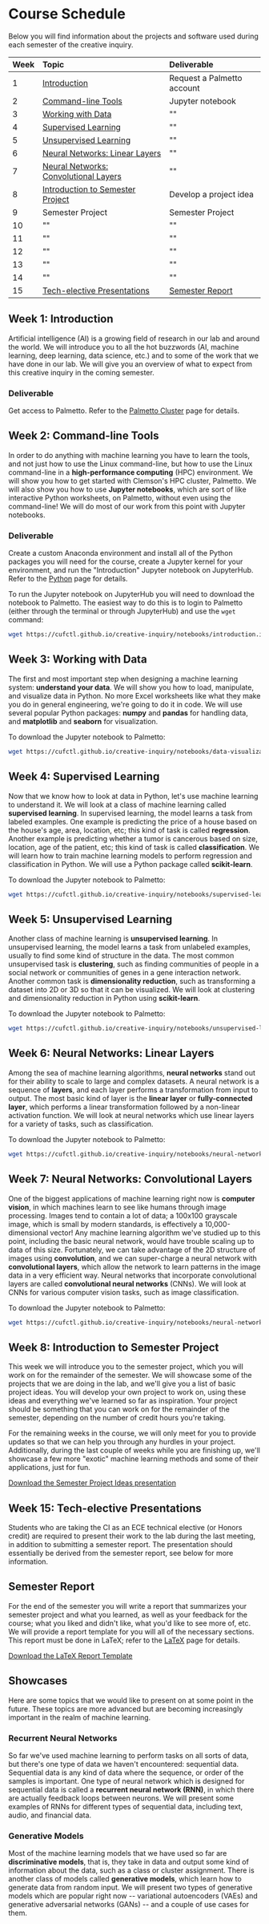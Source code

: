 # Course Schedule

Below you will find information about the projects and software used during each semester of the creative inquiry.

| Week | Topic                                                          | Deliverable                           |
|:-----|:---------------------------------------------------------------|:--------------------------------------|
| 1    | [Introduction](#intro)                                         | Request a Palmetto account            |
| 2    | [Command-line Tools](#command-line)                            | Jupyter notebook                      |
| 3    | [Working with Data](#data)                                     | ""                                    |
| 4    | [Supervised Learning](#supervised-learning)                    | ""                                    |
| 5    | [Unsupervised Learning](#unsupervised-learning)                | ""                                    |
| 6    | [Neural Networks: Linear Layers](#neural-networks-linear)      | ""                                    |
| 7    | [Neural Networks: Convolutional Layers](#neural-networks-conv) | ""                                    |
| 8    | [Introduction to Semester Project](#semester-project)          | Develop a project idea                |
| 9    | Semester Project                                               | Semester Project                      |
| 10   | ""                                                             | ""                                    |
| 11   | ""                                                             | ""                                    |
| 12   | ""                                                             | ""                                    |
| 13   | ""                                                             | ""                                    |
| 14   | ""                                                             | ""                                    |
| 15   | [Tech-elective Presentations](#presentations)                  | [Semester Report](#semester-report)   |

<a name="intro"/>

## Week 1: Introduction

Artificial intelligence (AI) is a growing field of research in our lab and around the world. We will introduce you to all the hot buzzwords (AI, machine learning, deep learning, data science, etc.) and to some of the work that we have done in our lab. We will give you an overview of what to expect from this creative inquiry in the coming semester.

### Deliverable

Get access to Palmetto. Refer to the [Palmetto Cluster](../skills/palmetto-cluster.md) page for details.

<a name="command-line"/>

## Week 2: Command-line Tools

In order to do anything with machine learning you have to learn the tools, and not just how to use the Linux command-line, but how to use the Linux command-line in a __high-performance computing__ (HPC) environment. We will show you how to get started with Clemson's HPC cluster, Palmetto. We will also show you how to use __Jupyter notebooks__, which are sort of like interactive Python worksheets, on Palmetto, without even using the command-line! We will do most of our work from this point with Jupyter notebooks.

### Deliverable

Create a custom Anaconda environment and install all of the Python packages you will need for the course, create a Jupyter kernel for your environment, and run the "Introduction" Jupyter notebook on JupyterHub. Refer to the [Python](../skills/python.md) page for details.

To run the Jupyter notebook on JupyterHub you will need to download the notebook to Palmetto. The easiest way to do this is to login to Palmetto (either through the terminal or through JupyterHub) and use the `wget` command:
```bash
wget https://cufctl.github.io/creative-inquiry/notebooks/introduction.ipynb
```

<a name="data"/>

## Week 3: Working with Data

The first and most important step when designing a machine learning system: __understand your data__. We will show you how to load, manipulate, and visualize data in Python. No more Excel worksheets like what they make you do in general engineering, we're going to do it in code. We will use several popular Python packages: __numpy__ and __pandas__ for handling data, and __matplotlib__ and __seaborn__ for visualization.

To download the Jupyter notebook to Palmetto:
```bash
wget https://cufctl.github.io/creative-inquiry/notebooks/data-visualization.ipynb
```

<a name="supervised-learning"/>

## Week 4: Supervised Learning

Now that we know how to look at data in Python, let's use machine learning to understand it. We will look at a class of machine learning called __supervised learning__. In supervised learning, the model learns a task from labeled examples. One example is predicting the price of a house based on the house's age, area, location, etc; this kind of task is called __regression__. Another example is predicting whether a tumor is cancerous based on size, location, age of the patient, etc; this kind of task is called __classification__. We will learn how to train machine learning models to perform regression and classification in Python. We will use a Python package called __scikit-learn__.

To download the Jupyter notebook to Palmetto:
```bash
wget https://cufctl.github.io/creative-inquiry/notebooks/supervised-learning.ipynb
```

<a name="unsupervised-learning"/>

## Week 5: Unsupervised Learning

Another class of machine learning is __unsupervised learning__. In unsupervised learning, the model learns a task from unlabeled examples, usually to find some kind of structure in the data. The most common unsupervised task is __clustering__, such as finding communities of people in a social network or communities of genes in a gene interaction network. Another common task is __dimensionality reduction__, such as transforming a dataset into 2D or 3D so that it can be visualized. We will look at clustering and dimensionality reduction in Python using __scikit-learn__.

To download the Jupyter notebook to Palmetto:
```bash
wget https://cufctl.github.io/creative-inquiry/notebooks/unsupervised-learning.ipynb
```

<a name="neural-networks-linear"/>

## Week 6: Neural Networks: Linear Layers

Among the sea of machine learning algorithms, __neural networks__ stand out for their ability to scale to large and complex datasets. A neural network is a sequence of __layers__, and each layer performs a transformation from input to output. The most basic kind of layer is the __linear layer__ or __fully-connected layer__, which performs a linear transformation followed by a non-linear activation function. We will look at neural networks which use linear layers for a variety of tasks, such as classification.

To download the Jupyter notebook to Palmetto:
```bash
wget https://cufctl.github.io/creative-inquiry/notebooks/neural-networks-linear.ipynb
```

<a name="neural-networks-conv"/>

## Week 7: Neural Networks: Convolutional Layers

One of the biggest applications of machine learning right now is __computer vision__, in which machines learn to see like humans through image processing. Images tend to contain a lot of data; a 100x100 grayscale image, which is small by modern standards, is effectively a 10,000-dimensional vector! Any machine learning algorithm we've studied up to this point, including the basic neural network, would have trouble scaling up to data of this size. Fortunately, we can take advantage of the 2D structure of images using __convolution__, and we can super-charge a neural network with __convolutional layers__, which allow the network to learn patterns in the image data in a very efficient way. Neural networks that incorporate convolutional layers are called __convolutional neural networks__ (CNNs). We will look at CNNs for various computer vision tasks, such as image classification.

To download the Jupyter notebook to Palmetto:
```bash
wget https://cufctl.github.io/creative-inquiry/notebooks/neural-networks-conv.ipynb
```

<a name="semester-project"/>

## Week 8: Introduction to Semester Project

This week we will introduce you to the semester project, which you will work on for the remainder of the semester. We will showcase some of the projects that we are doing in the lab, and we'll give you a list of basic project ideas. You will develop your own project to work on, using these ideas and everything we've learned so far as inspiration. Your project should be something that you can work on for the remainder of the semester, depending on the number of credit hours you're taking.

For the remaining weeks in the course, we will only meet for you to provide updates so that we can help you through any hurdles in your project. Additionally, during the last couple of weeks while you are finishing up, we'll showcase a few more "exotic" machine learning methods and some of their applications, just for fun.

[Download the Semester Project Ideas presentation](https://cufctl.github.io/creative-inquiry/assets/semester-project-ideas.pdf)

<a name="presentations"/>

## Week 15: Tech-elective Presentations

Students who are taking the CI as an ECE technical elective (or Honors credit) are required to present their work to the lab during the last meeting, in addition to submitting a semester report. The presentation should essentially be derived from the semester report, see below for more information.

<a name="semester-report"/>

## Semester Report

For the end of the semester you will write a report that summarizes your semester project and what you learned, as well as your feedback for the course; what you liked and didn't like, what you'd like to see more of, etc. We will provide a report template for you will all of the necessary sections. This report must be done in LaTeX; refer to the [LaTeX](../skills/latex.md) page for details.

[Download the LaTeX Report Template](https://cufctl.github.io/creative-inquiry/assets/report-template.tex)

## Showcases

Here are some topics that we would like to present on at some point in the future. These topics are more advanced but are becoming increasingly important in the realm of machine learning.

### Recurrent Neural Networks

So far we've used machine learning to perform tasks on all sorts of data, but there's one type of data we haven't encountered: sequential data. Sequential data is any kind of data where the sequence, or order of the samples is important. One type of neural network which is designed for sequential data is called a __recurrent neural network (RNN)__, in which there are actually feedback loops between neurons. We will present some examples of RNNs for different types of sequential data, including text, audio, and financial data.

### Generative Models

Most of the machine learning models that we have used so far are __discriminative models__, that is, they take in data and output some kind of information about the data, such as a class or cluster assignment. There is another class of models called __generative models__, which learn how to generate data from random input. We will present two types of generative models which are popular right now -- variational autoencoders (VAEs) and generative adversarial networks (GANs) -- and a couple of use cases for them.
